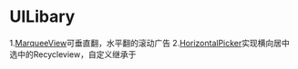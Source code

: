 # UILibary

1.[MarqueeView](https://github.com/sunfusheng/MarqueeView)可垂直翻，水平翻的滚动广告
2.[HorizontalPicker](https://github.com/adityagohad/HorizontalPicker)实现横向居中选中的Recycleview，自定义继承于
  

